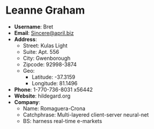# Leanne Graham

- **Username**: Bret
- **Email**: Sincere@april.biz
- **Address**: 
  - Street: Kulas Light
  - Suite: Apt. 556
  - City: Gwenborough
  - Zipcode: 92998-3874
  - Geo: 
    - Latitude: -37.3159
    - Longitude: 81.1496
- **Phone**: 1-770-736-8031 x56442
- **Website**: hildegard.org
- **Company**: 
  - Name: Romaguera-Crona
  - Catchphrase: Multi-layered client-server neural-net
  - BS: harness real-time e-markets